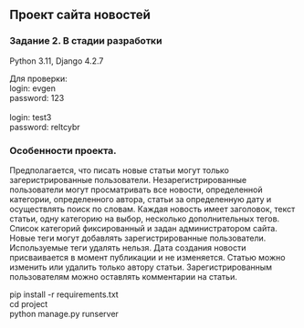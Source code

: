 <h2>Проект сайта новостей</h2>
<h3>Задание 2. В стадии разработки</h3>
<p>Python 3.11, Django 4.2.7</p>
<p>
Для проверки:<br>
login: evgen<br>
password: 123<br><br>
login: test3<br>
password: reltcybr
</p>
<h3>Особенности проекта.</h3>
<p>
Предполагается, что писать новые статьи могут только загеристрированные пользователи.
Незарегистрированные пользователи могут просматривать все новости, определенной категории, определенного автора, статьи за определенную дату и осуществлять поиск по словам.
Каждая новость имеет заголовок, текст статьи, одну категорию на выбор, несколько дополнительных тегов.
Список категорий фиксированный и задан администратором сайта.
Новые теги могут добавлять зарегистрированные пользователи. Используемые теги удалять нельзя.
Дата создания новости присваивается в момент публикации и не изменяется.
Статью можно изменить или удалить только автору статьи.
Зарегистрированным пользователям можно оставлять комментарии на статьи.
</p>
<p>
pip install -r requirements.txt<br>
cd project<br>
python manage.py runserver
</p>

